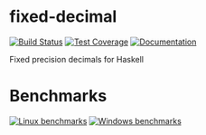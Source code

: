 # fixed-decimal

[![Build Status](https://github.com/EduardSergeev/fixed-decimal/actions/workflows/master.yml/badge.svg?branch=master)](https://github.com/EduardSergeev/fixed-decimal/actions?query=workflow%3Amaster+branch%3Amaster)
[![Test Coverage](https://coveralls.io/repos/github/EduardSergeev/fixed-decimal/badge.svg)](https://coveralls.io/github/EduardSergeev/fixed-decimal)
[![Documentation](https://eduardsergeev.github.io/fixed-decimal/version.svg)](https://eduardsergeev.github.io/fixed-decimal/haddock/)


Fixed precision decimals for Haskell

# Benchmarks

[![Linux benchmarks](https://eduardsergeev.github.io/fixed-decimal/bench-linux.svg)](https://eduardsergeev.github.io/fixed-decimal/ubuntu-latest/results.svg)
[![Windows benchmarks](https://eduardsergeev.github.io/fixed-decimal/bench-windows.svg)](https://eduardsergeev.github.io/fixed-decimal/windows-latest/results.svg)
